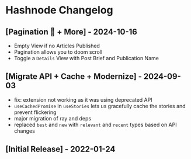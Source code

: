 # Hashnode Changelog

## [Pagination 🚀 + More] - 2024-10-16

- Empty View if no Articles Published
- Pagination allows you to doom scroll
- Toggle a `Details` View with Post Brief and Publication Name

## [Migrate API + Cache + Modernize] - 2024-09-03

- fix: extension not working as it was using deprecated API
- `useCachedPromise` in `useStories` lets us gracefully cache the stories and prevent flickering
- major migration of ray and deps
- replaced `best` and `new` with `relevant` and `recent` types based on API changes

## [Initial Release] - 2022-01-24
